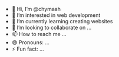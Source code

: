 - 👋 Hi, I’m @chymaah
- 👀 I’m interested in web development
- 🌱 I’m currently learning creating websites 
- 💞️ I’m looking to collaborate on ...
- 📫 How to reach me ...
- 😄 Pronouns: ...
- ⚡ Fun fact: ...

<!---
chymaah/chymaah is a ✨ special ✨ repository because its `README.md` (this file) appears on your GitHub profile.
You can click the Preview link to take a look at your changes.
--->
